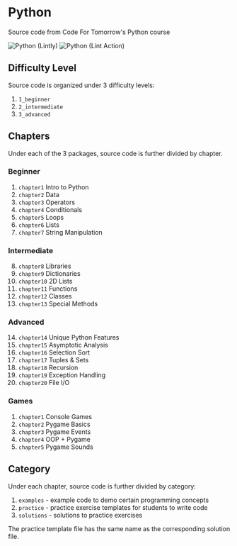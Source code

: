 # Python
Source code from Code For Tomorrow's Python course

![Python (Lintly)](https://github.com/code-for-tomorrow/python/workflows/Python%20(Lintly)/badge.svg)
![Python (Lint Action)](https://github.com/code-for-tomorrow/python/workflows/Python%20(Lint%20Action)/badge.svg)

## Difficulty Level
Source code is organized under 3 difficulty levels:
1. `1_beginner`
2. `2_intermediate`
3. `3_advanced`

## Chapters
Under each of the 3 packages, source code is further divided by chapter.
### Beginner
1. `chapter1` Intro to Python
2. `chapter2` Data
3. `chapter3` Operators
4. `chapter4` Conditionals
5. `chapter5` Loops
6. `chapter6` Lists
7. `chapter7` String Manipulation

### Intermediate
8. `chapter8` Libraries
9. `chapter9` Dictionaries
10. `chapter10` 2D Lists
11. `chapter11` Functions
12. `chapter12` Classes
13. `chapter13` Special Methods

### Advanced
14. `chapter14` Unique Python Features
15. `chapter15` Asymptotic Analysis
16. `chapter16` Selection Sort
17. `chapter17` Tuples & Sets
18. `chapter18` Recursion
19. `chapter19` Exception Handling
20. `chapter20` File I/O

### Games
1. `chapter1` Console Games
2. `chapter2` Pygame Basics
3. `chapter3` Pygame Events
4. `chapter4` OOP + Pygame
5. `chapter5` Pygame Sounds

## Category
Under each chapter, source code is further divided by category:
1. `examples` - example code to demo certain programming concepts
2. `practice` - practice exercise templates for students to write code
3. `solutions` - solutions to practice exercises

The practice template file has the same name as the corresponding solution file.
